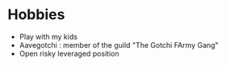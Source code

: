 # Hobbies

* Play with my kids
* Aavegotchi : member of the guild "The Gotchi FArmy Gang"
* Open risky leveraged position&#x20;


